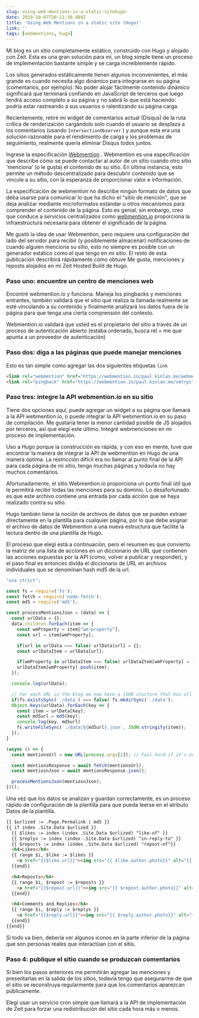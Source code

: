 ```yaml
---
slug: using-web-mentions-in-a-static-sitehugo-
date: 2019-10-07T20:11:30.489Z
title: 'Using Web Mentions in a static site (Hugo)'
link: ''
tags: [webmentions, hugo]
---
```


Mi blog es un sitio completamente estático, construido con Hugo y alojado con Zeit. Esta es una gran solución para mí, un blog simple tiene un proceso de implementación bastante simple y se carga increíblemente rápido.

Los sitios generados estáticamente tienen algunos inconvenientes, el más grande es cuando necesita algo dinámico para integrarse en su página (comentarios, por ejemplo). No poder alojar fácilmente contenido dinámico significará que terminará confiando en JavaScript de terceros que luego tendrá acceso completo a su página y no sabrá lo que está haciendo: podría estar rastreando a sus usuarios o ralentizando su página carga.

Recientemente, retiré mi widget de comentarios actual (Disqus) de la ruta crítica de renderización cargándolo solo cuando el usuario se desplaza a los comentarios (usando `IntersectionObserver` ) y aunque esta era una solución razonable para el rendimiento de carga y los problemas de seguimiento, realmente quería eliminar Disqus todos juntos.

Ingrese la especificación [Webmention](https://webmention.net/draft/) . Webmention es una especificación que describe cómo se puede contactar al autor de un sitio cuando otro sitio &#39;menciona&#39; (o le gusta) el contenido de su sitio. En última instancia, esto permite un método descentralizado para descubrir contenido que se vincule a su sitio, con la esperanza de proporcionar valor e información.

La especificación de webmention no describe ningún formato de datos que deba usarse para comunicar lo que ha dicho el &quot;sitio de mención&quot;, que se deja analizar mediante microformatos estándar u otros mecanismos para comprender el contenido de la página. Esto es genial, sin embargo, creo que conduce a servicios centralizados como [webmention.io](https://webmention.io/) proporciona la infraestructura necesaria para obtener el significado de la página.

Me gustó la idea de usar Webmention, pero requiere una configuración del lado del servidor para recibir (y posiblemente almacenar) notificaciones de cuando alguien menciona su sitio, esto no siempre es posible con un generador estático como el que tengo en mi sitio. El resto de esta publicación describirá rápidamente cómo obtuve Me gusta, menciones y reposts alojados en mi Zeit Hosted Build de Hugo.

### Paso uno: encuentre un centro de menciones web

Encontré webmention.io y funciona. Maneja los pingbacks y menciones entrantes, también validará que el sitio que realiza la llamada realmente se esté vinculando a su contenido y finalmente analizará los datos fuera de la página para que tenga una cierta comprensión del contexto.

Webmention.io validará que usted es el propietario del sitio a través de un proceso de autenticación abierto (estaba ordenado, busca rel = me que apunta a un proveedor de autenticación)

### Paso dos: diga a las páginas que puede manejar menciones

Esto es tan simple como agregar las dos siguientes etiquetas `link`

```html
<link rel="webmention" href="https://webmention.io/paul.kinlan.me/webmention">
<link rel="pingback" href="https://webmention.io/paul.kinlan.me/xmlrpc">
```

### Paso tres: integre la API webmention.io en su sitio

Tiene dos opciones aquí, puede agregar un widget a su página que llamará a la API webmention.io, o puede integrar la API webmention.io en su paso de compilación. Me gustaría tener la menor cantidad posible de JS alojados por terceros, así que elegí este último. Integré webmenciones en mi proceso de implementación.

Uso a Hugo porque la construcción es rápida, y con eso en mente, tuve que encontrar la manera de integrar la API de webmention en Hugo de una manera óptima. La restricción difícil era no llamar al punto final de la API para cada página de mi sitio, tengo muchas páginas y todavía no hay muchos comentarios.

Afortunadamente, el sitio Webmention.io proporciona un punto final útil que le permitirá recibir todas las menciones para su dominio. Lo desafortunado es que este archivo contiene una entrada por cada acción que se haya realizado contra su sitio.

Hugo también tiene la noción de archivos de datos que se pueden extraer directamente en la plantilla para cualquier página, por lo que debe asignar el archivo de datos de Webmention a una nueva estructura que facilite la lectura dentro de una plantilla de Hugo.

El proceso que elegí está a continuación, pero el resumen es que convierto la matriz de una lista de acciones en un diccionario de URL que contienen las acciones expuestas por la API (como, volver a publicar y responder), y el paso final es entonces divida el diccionario de URL en archivos individuales que se denominan hash md5 de la url.

```javascript
"use strict";

const fs = require('fs');
const fetch = require('node-fetch');
const md5 = require('md5');

const processMentionsJson = (data) => {
  const urlData = {};
  data.children.forEach(item => {
    const wmProperty = item["wm-property"];
    const url = item[wmProperty];

    if(url in urlData === false) urlData[url] = {};
    const urlDataItem = urlData[url];

    if(wmProperty in urlDataItem === false) urlDataItem[wmProperty] = [];
    urlDataItem[wmProperty].push(item);
  });

  console.log(urlData);

  // For each URL in the blog we now have a JSON stucture that has all the like, mentions and reposts
  if(fs.existsSync('./data') === false) fs.mkdirSync('./data');
  Object.keys(urlData).forEach(key => {
    const item = urlData[key];
    const md5url = md5(key);
    console.log(key, md5url)
    fs.writeFileSync(`./data/${md5url}.json`, JSON.stringify(item));
  });
}

(async () => {
  const mentionsUrl = new URL(process.argv[2]); // Fail hard if it's not a uRL

  const mentionsResponse = await fetch(mentionsUrl);
  const mentiosnJson = await mentionsResponse.json();

  processMentionsJson(mentiosnJson);
})();
```

Una vez que los datos se analizan y guardan correctamente, es un proceso rápido de configuración de la plantilla para que pueda leerse en el atributo Datos de la plantilla.

```html
{{ $urlized := .Page.Permalink | md5 }}
{{ if index .Site.Data $urlized }}
  {{ $likes := index (index .Site.Data $urlized) "like-of" }}
  {{ $replys := index (index .Site.Data $urlized) "in-reply-to" }}
  {{ $reposts := index (index .Site.Data $urlized) "repost-of"}}
  <h4>Likes</h4>
  {{ range $i, $like := $likes }}
    <a href="{{$like.url}}"><img src="{{ $like.author.photo}}" alt="{{ $like.author.name }}" class="profile photo"></a>
  {{end}}

  <h4>Reposts</h4>
  {{ range $i, $repost := $reposts }}
    <a href="{{$repost.url}}"><img src="{{ $repost.author.photo}}" alt="{{ $repost.author.name }}" class="profile photo"></a>
  {{end}}

  <h4>Comments and Replies</h4>
  {{ range $i, $reply := $replys }}
    <a href="{{$reply.url}}"><img src="{{ $reply.author.photo}}" alt="{{ $reply.author.name }}" class="profile photo"></a>
  {{end}}
{{end}}
```

Si todo va bien, debería ver algunos iconos en la parte inferior de la página que son personas reales que interactúan con el sitio.

### Paso 4: publique el sitio cuando se produzcan comentarios

Si bien los pasos anteriores me permitirán agregar las menciones y presentarlas en la salida de los sitios, todavía tengo que asegurarme de que el sitio se reconstruya regularmente para que los comentarios aparezcan públicamente.

Elegí usar un servicio cron simple que llamará a la API de implementación de Zeit para forzar una redistribución del sitio cada hora más o menos.
